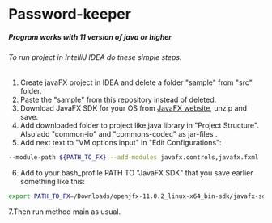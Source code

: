# Password-keeper

##### Program works with 11 version of java or higher

###### To run project in IntelliJ IDEA do these simple steps: 

1. Create javaFX project in IDEA and delete a folder "sample" from "src" folder.
2. Paste the "sample" from this repository instead of deleted.
3. Download JavaFX SDK for your OS from [JavaFX website](https://gluonhq.com/products/javafx/), unzip and save.
4. Add downloaded folder to project like java library in "Project Structure".
Also add "common-io" and "commons-codec" as jar-files .
5. Add next text to "VM options input" in "Edit Configurations":
```bash
--module-path ${PATH_TO_FX} --add-modules javafx.controls,javafx.fxml
``` 
6. Add to your bash_profile PATH TO "JavaFX SDK" that you save earlier something like this:
```bash
export PATH_TO_FX=/Downloads/openjfx-11.0.2_linux-x64_bin-sdk/javafx-sdk-11.0.2/lib
``` 
7.Then run method main as usual. 

